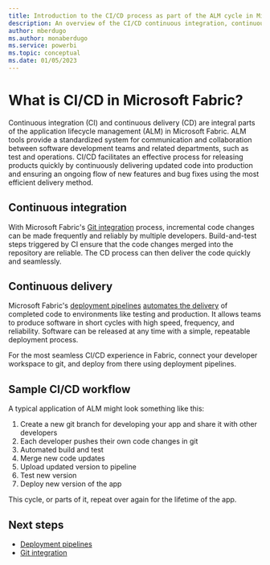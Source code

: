 ```yaml
---
title: Introduction to the CI/CD process as part of the ALM cycle in Microsoft Fabric 
description: An overview of the CI/CD continuous integration, continuous deployment as part of the ALM cycle process in Microsoft Fabric.
author: mberdugo
ms.author: monaberdugo
ms.service: powerbi
ms.topic: conceptual
ms.date: 01/05/2023
---
```


# What is CI/CD in Microsoft Fabric?

Continuous integration (CI) and continuous delivery (CD) are integral parts of the application lifecycle management (ALM) in Microsoft Fabric. ALM tools provide a standardized system for communication and collaboration between software development teams and related departments, such as test and operations. CI/CD facilitates an effective process for releasing products quickly by continuously delivering updated code into production and ensuring an ongoing flow of new features and bug fixes using the most efficient delivery method.

## Continuous integration

With Microsoft Fabric's [Git integration](./git-integration/git-integration-overview.md) process, incremental code changes can be made frequently and reliably by multiple developers. Build-and-test steps triggered by CI ensure that the code changes merged into the repository are reliable. The CD process can then deliver the code quickly and seamlessly.

## Continuous delivery

Microsoft Fabric's [deployment pipelines](./deployment-pipelines/deployment-pipelines-overview.md) [automates the delivery](./deployment-pipelines/deployment-pipelines-automation.md) of completed code to environments like testing and production. It allows teams to produce software in short cycles with high speed, frequency, and reliability. Software can be released at any time with a simple, repeatable deployment process.

For the most seamless CI/CD experience in Fabric, connect your developer workspace to git, and deploy from there using deployment pipelines.

## Sample CI/CD workflow

A typical application of ALM might look something like this:

1. Create a new git branch for developing your app and share it with other developers
1. Each developer pushes their own code changes in git
1. Automated build and test
1. Merge new code updates
1. Upload updated version to pipeline
1. Test new version
1. Deploy new version of the app

This cycle, or parts of it, repeat over again for the lifetime of the app.

## Next steps

* [Deployment pipelines](./deployment-pipelines/deployment-pipelines-overview.md)
* [Git integration](./git-integration/git-integration-overview.md)
